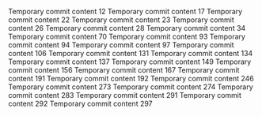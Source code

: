 Temporary commit content 12
Temporary commit content 17
Temporary commit content 22
Temporary commit content 23
Temporary commit content 26
Temporary commit content 28
Temporary commit content 34
Temporary commit content 70
Temporary commit content 93
Temporary commit content 94
Temporary commit content 97
Temporary commit content 106
Temporary commit content 131
Temporary commit content 134
Temporary commit content 137
Temporary commit content 149
Temporary commit content 156
Temporary commit content 167
Temporary commit content 191
Temporary commit content 192
Temporary commit content 246
Temporary commit content 273
Temporary commit content 274
Temporary commit content 283
Temporary commit content 291
Temporary commit content 292
Temporary commit content 297
